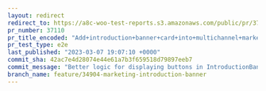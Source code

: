 ```yaml
---
layout: redirect
redirect_to: https://a8c-woo-test-reports.s3.amazonaws.com/public/pr/37110/e2e/index.html
pr_number: 37110
pr_title_encoded: "Add+introduction+banner+card+into+multichannel+marketing+page"
pr_test_type: e2e
last_published: "2023-03-07 19:07:10 +0000"
commit_sha: 42ac7e4d28074e44e61a7b3f659518d79897eeb7
commit_message: "Better logic for displaying buttons in IntroductionBanner."
branch_name: feature/34904-marketing-introduction-banner
---
```

